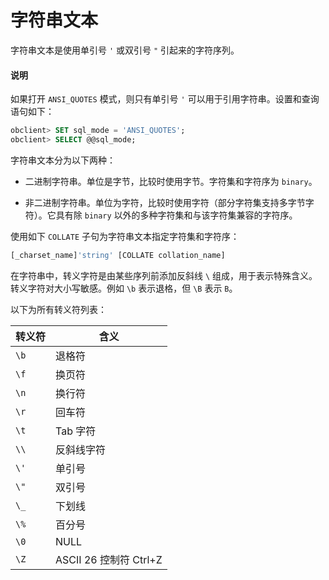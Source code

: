 # 字符串文本

字符串文本是使用单引号 `'` 或双引号 `"` 引起来的字符序列。

  <main id="notice" type='explain'>
    <h4>说明</h4>
    <p>如果打开 <code>ANSI_QUOTES</code> 模式，则只有单引号 <code>'</code> 可以用于引用字符串。设置和查询语句如下：</p>
  </main>

```sql
obclient> SET sql_mode = 'ANSI_QUOTES';
obclient> SELECT @@sql_mode;
```

字符串文本分为以下两种：

* 二进制字符串。单位是字节，比较时使用字节。字符集和字符序为 `binary`。

* 非二进制字符串。单位为字符，比较时使用字符（部分字符集支持多字节字符）。它具有除 `binary` 以外的多种字符集和与该字符集兼容的字符序。

使用如下 `COLLATE` 子句为字符串文本指定字符集和字符序：

```sql
[_charset_name]'string' [COLLATE collation_name]
```

在字符串中，转义字符是由某些序列前添加反斜线 `\` 组成，用于表示特殊含义。转义字符对大小写敏感。例如 `\b` 表示退格，但 `\B` 表示 `B`。

以下为所有转义符列表：

| 转义符  |                 含义                  |
|------|-------------------------------------|
| `\b` | 退格符                                 |
| `\f` | 换页符                                 |
| `\n` | 换行符                                 |
| `\r` | 回车符                                 |
| `\t` | Tab 字符                              |
| `\\` | 反斜线字符                               |
| `\'` | 单引号                                 |
| `\"` | 双引号                                 |
| `\_` | 下划线                                 |
| `\%` | 百分号                                 |
| `\0` | NULL                                |
| `\Z` | ASCII 26 控制符 Ctrl+Z |
